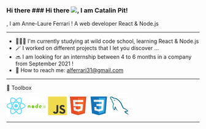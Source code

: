 ### Hi there ### Hi there <img src="https://raw.githubusercontent.com/MartinHeinz/MartinHeinz/master/wave.gif" width="30px">, I am Catalin Pit!
, I am Anne-Laure Ferrari ! A web developer React & Node.js 

____________________________________________________________________________________________________________________________________



- 👩🏻‍💻 I'm currently studying at wild code school, learning React & Node.js
- 🪄 I worked on different projects that I let you discover ...
- 🔜 I am looking for an internship between 4 to 6 months in a company from September 2021 !
- 📧 How to reach me: alferrari31@gmail.com

____________________________________________________________________________________________________________________________________


🧰 Toolbox

<img src="https://raw.githubusercontent.com/devicons/devicon/9f4f5cdb393299a81125eb5127929ea7bfe42889/icons/react/react-original.svg" alt="React" width="50" height="50"/> 
<img src="https://github.com/devicons/devicon/blob/master/icons/nodejs/nodejs-plain-wordmark.svg" alt="NodeJS logo" width="50" height:"50"/> <img src="https://github.com/devicons/devicon/blob/master/icons/javascript/javascript-original.svg" alt="JavaScript" width="50" height="50"/>  <img src="https://github.com/devicons/devicon/blob/master/icons/html5/html5-original.svg" alt="HTML" width="50" height="50"/>  <img src="https://github.com/devicons/devicon/blob/master/icons/css3/css3-original.svg" alt="CSS logo" width="50" height:"50"/>  <img src="https://github.com/devicons/devicon/blob/master/icons/mysql/mysql-original.svg" alt="MySQLlogo" width="50" height:"50"/>




____________________________________________________________________________________________________________________________________


<!--
**Alferrari31/Alferrari31** is a ✨ _special_ ✨ repository because its `README.md` (this file) appears on your GitHub profile.

Here are some ideas to get you started:

- 🔭 I’m currently working on ...
- 🌱 I’m currently learning ...
- 👯 I’m looking to collaborate on ...
- 🤔 I’m looking for help with ...
- 💬 Ask me about ...
- 📫 How to reach me: ...
- 😄 Pronouns: ...
- ⚡ Fun fact: ...
-->
